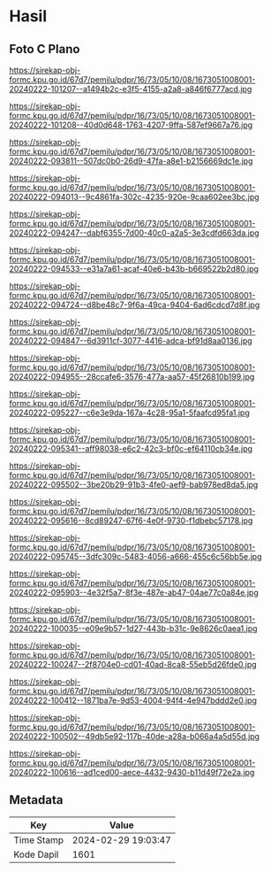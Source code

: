 # Hasil

## Foto C Plano

https://sirekap-obj-formc.kpu.go.id/67d7/pemilu/pdpr/16/73/05/10/08/1673051008001-20240222-101207--a1494b2c-e3f5-4155-a2a8-a846f6777acd.jpg

https://sirekap-obj-formc.kpu.go.id/67d7/pemilu/pdpr/16/73/05/10/08/1673051008001-20240222-101208--40d0d648-1763-4207-9ffa-587ef9667a76.jpg

https://sirekap-obj-formc.kpu.go.id/67d7/pemilu/pdpr/16/73/05/10/08/1673051008001-20240222-093811--507dc0b0-26d9-47fa-a8e1-b2156669dc1e.jpg

https://sirekap-obj-formc.kpu.go.id/67d7/pemilu/pdpr/16/73/05/10/08/1673051008001-20240222-094013--9c4861fa-302c-4235-920e-9caa602ee3bc.jpg

https://sirekap-obj-formc.kpu.go.id/67d7/pemilu/pdpr/16/73/05/10/08/1673051008001-20240222-094247--dabf6355-7d00-40c0-a2a5-3e3cdfd663da.jpg

https://sirekap-obj-formc.kpu.go.id/67d7/pemilu/pdpr/16/73/05/10/08/1673051008001-20240222-094533--e31a7a61-acaf-40e6-b43b-b669522b2d80.jpg

https://sirekap-obj-formc.kpu.go.id/67d7/pemilu/pdpr/16/73/05/10/08/1673051008001-20240222-094724--d8be48c7-9f6a-49ca-9404-6ad6cdcd7d8f.jpg

https://sirekap-obj-formc.kpu.go.id/67d7/pemilu/pdpr/16/73/05/10/08/1673051008001-20240222-094847--6d3911cf-3077-4416-adca-bf91d8aa0136.jpg

https://sirekap-obj-formc.kpu.go.id/67d7/pemilu/pdpr/16/73/05/10/08/1673051008001-20240222-094955--28ccafe6-3576-477a-aa57-45f26810b199.jpg

https://sirekap-obj-formc.kpu.go.id/67d7/pemilu/pdpr/16/73/05/10/08/1673051008001-20240222-095227--c6e3e9da-167a-4c28-95a1-5faafcd95fa1.jpg

https://sirekap-obj-formc.kpu.go.id/67d7/pemilu/pdpr/16/73/05/10/08/1673051008001-20240222-095341--aff98038-e6c2-42c3-bf0c-ef64110cb34e.jpg

https://sirekap-obj-formc.kpu.go.id/67d7/pemilu/pdpr/16/73/05/10/08/1673051008001-20240222-095502--3be20b29-91b3-4fe0-aef9-bab978ed8da5.jpg

https://sirekap-obj-formc.kpu.go.id/67d7/pemilu/pdpr/16/73/05/10/08/1673051008001-20240222-095616--8cd89247-67f6-4e0f-9730-f1dbebc57178.jpg

https://sirekap-obj-formc.kpu.go.id/67d7/pemilu/pdpr/16/73/05/10/08/1673051008001-20240222-095745--3dfc309c-5483-4056-a666-455c6c56bb5e.jpg

https://sirekap-obj-formc.kpu.go.id/67d7/pemilu/pdpr/16/73/05/10/08/1673051008001-20240222-095903--4e32f5a7-8f3e-487e-ab47-04ae77c0a84e.jpg

https://sirekap-obj-formc.kpu.go.id/67d7/pemilu/pdpr/16/73/05/10/08/1673051008001-20240222-100035--e09e9b57-1d27-443b-b31c-9e8626c0aea1.jpg

https://sirekap-obj-formc.kpu.go.id/67d7/pemilu/pdpr/16/73/05/10/08/1673051008001-20240222-100247--2f8704e0-cd01-40ad-8ca8-55eb5d26fde0.jpg

https://sirekap-obj-formc.kpu.go.id/67d7/pemilu/pdpr/16/73/05/10/08/1673051008001-20240222-100412--1871ba7e-9d53-4004-94f4-4e947bddd2e0.jpg

https://sirekap-obj-formc.kpu.go.id/67d7/pemilu/pdpr/16/73/05/10/08/1673051008001-20240222-100502--49db5e92-117b-40de-a28a-b066a4a5d55d.jpg

https://sirekap-obj-formc.kpu.go.id/67d7/pemilu/pdpr/16/73/05/10/08/1673051008001-20240222-100616--ad1ced00-aece-4432-9430-b11d49f72e2a.jpg


## Metadata

| Key        | Value               |
| ---------- | ------------------- |
| Time Stamp | 2024-02-29 19:03:47 |
| Kode Dapil | 1601                |




